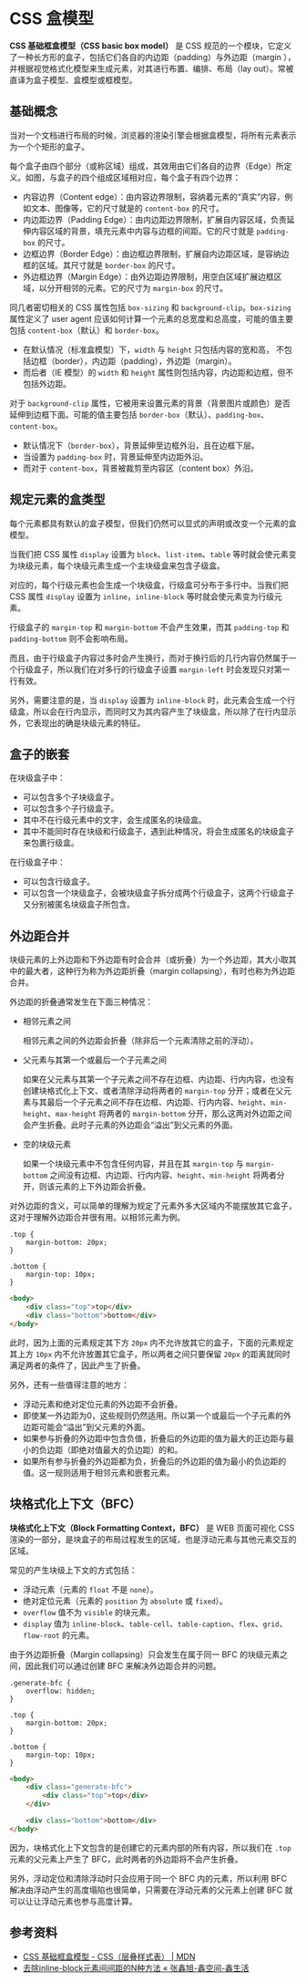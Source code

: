 # CSS 盒模型

**CSS 基础框盒模型（CSS basic box model）** 是 CSS 规范的一个模块，它定义了一种长方形的盒子，包括它们各自的内边距（padding）与外边距（margin ），并根据视觉格式化模型来生成元素，对其进行布置、编排、布局（lay out）。常被直译为盒子模型、盒模型或框模型。

## 基础概念

当对一个文档进行布局的时候，浏览器的渲染引擎会根据盒模型，将所有元素表示为一个个矩形的盒子。

每个盒子由四个部分（或称区域）组成，其效用由它们各自的边界（Edge）所定义。如图，与盒子的四个组成区域相对应，每个盒子有四个边界：

- 内容边界（Content edge）：由内容边界限制，容纳着元素的“真实”内容，例如文本、图像等，它的尺寸就是的 `content-box` 的尺寸。
- 内边距边界（Padding Edge）：由内边距边界限制，扩展自内容区域，负责延伸内容区域的背景，填充元素中内容与边框的间距。它的尺寸就是 `padding-box` 的尺寸。
- 边框边界（Border Edge）：由边框边界限制，扩展自内边距区域，是容纳边框的区域。其尺寸就是 `border-box` 的尺寸。
- 外边框边界（Margin Edge）：由外边距边界限制，用空白区域扩展边框区域，以分开相邻的元素。它的尺寸为 `margin-box` 的尺寸。

同几者密切相关的 CSS 属性包括  `box-sizing` 和 `background-clip`。`box-sizing` 属性定义了 user agent 应该如何计算一个元素的总宽度和总高度，可能的值主要包括 `content-box`（默认）和 `border-box`。

- 在默认情况（标准盒模型）下，`width` 与 `height` 只包括内容的宽和高， 不包括边框（border），内边距（padding），外边距（margin）。
- 而后者（IE 模型）的 `width` 和 `height` 属性则包括内容，内边距和边框，但不包括外边距。

对于 `background-clip`  属性，它被用来设置元素的背景（背景图片或颜色）是否延伸到边框下面。可能的值主要包括 `border-box`（默认）、`padding-box`、`content-box`。

- 默认情况下（`border-box`），背景延伸至边框外沿，且在边框下层。
- 当设置为 `padding-box` 时，背景延伸至内边距外沿。
- 而对于 `content-box`，背景被裁剪至内容区（content box）外沿。

## 规定元素的盒类型

每个元素都具有默认的盒子模型，但我们仍然可以显式的声明或改变一个元素的盒模型。

当我们把 CSS 属性 `display` 设置为 `block`、`list-item`、`table` 等时就会使元素变为块级元素，每个块级元素生成一个主块级盒来包含子级盒。

对应的，每个行级元素也会生成一个块级盒，行级盒可分布于多行中。当我们把 CSS 属性 `display` 设置为 `inline`，`inline-block` 等时就会使元素变为行级元素。

行级盒子的 `margin-top` 和 `margin-bottom` 不会产生效果，而其 `padding-top` 和 `padding-bottom` 则不会影响布局。

而且，由于行级盒子内容过多时会产生换行，而对于换行后的几行内容仍然属于一个行级盒子，所以我们在对多行的行级盒子设置 `margin-left` 时会发现只对第一行有效。

另外，需要注意的是，当 `display` 设置为 `inline-block` 时，此元素会生成一个行级盒，所以会在行内显示，而同时又为其内容产生了块级盒，所以除了在行内显示外，它表现出的确是块级元素的特征。

## 盒子的嵌套

在块级盒子中：

- 可以包含多个子块级盒子。
- 可以包含多个子行级盒子。
- 其中不在行级元素中的文字，会生成匿名的块级盒。
- 其中不能同时存在块级和行级盒子，遇到此种情况，将会生成匿名的块级盒子来包裹行级盒。

在行级盒子中：

- 可以包含行级盒子。
- 可以包含一个块级盒子，会被块级盒子拆分成两个行级盒子，这两个行级盒子又分别被匿名块级盒子所包含。

## 外边距合并

块级元素的上外边距和下外边距有时会合并（或折叠）为一个外边距，其大小取其中的最大者，这种行为称为外边距折叠（margin collapsing），有时也称为外边距合并。

外边距的折叠通常发生在下面三种情况：

- 相邻元素之间

  相邻元素之间的外边距会折叠（除非后一个元素清除之前的浮动）。

- 父元素与其第一个或最后一个子元素之间

    如果在父元素与其第一个子元素之间不存在边框、内边距、行内内容，也没有创建块格式化上下文、或者清除浮动将两者的 `margin-top` 分开；或者在父元素与其最后一个子元素之间不存在边框、内边距、行内内容、`height`、`min-height`、`max-height` 将两者的 `margin-bottom` 分开，那么这两对外边距之间会产生折叠。此时子元素的外边距会“溢出”到父元素的外面。

- 空的块级元素

    如果一个块级元素中不包含任何内容，并且在其 `margin-top` 与 `margin-bottom` 之间没有边框、内边距、行内内容、`height`、`min-height` 将两者分开，则该元素的上下外边距会折叠。

对外边距的含义，可以简单的理解为规定了元素外多大区域内不能摆放其它盒子，这对于理解外边距合并很有用。以相邻元素为例。

```less
.top {
    margin-bottom: 20px;
}

.bottom {
    margin-top: 10px;
}
```

```html
<body>
    <div class="top">top</div>
    <div class="bottom">bottom</div>
</body>
```

此时，因为上面的元素规定其下方 `20px` 内不允许放其它的盒子，下面的元素规定其上方 `10px` 内不允许放置其它盒子，所以两者之间只要保留 `20px` 的距离就同时满足两者的条件了，因此产生了折叠。

另外，还有一些值得注意的地方：

- 浮动元素和绝对定位元素的外边距不会折叠。
- 即使某一外边距为0，这些规则仍然适用。所以第一个或最后一个子元素的外边距可能会“溢出”到父元素的外面。
- 如果参与折叠的外边距中包含负值，折叠后的外边距的值为最大的正边距与最小的负边距（即绝对值最大的负边距）的和。
- 如果所有参与折叠的外边距都为负，折叠后的外边距的值为最小的负边距的值。这一规则适用于相邻元素和嵌套元素。

## 块格式化上下文（BFC）

**块格式化上下文（Block Formatting Context，BFC）** 是 WEB 页面可视化 CSS 渲染的一部分，是块盒子的布局过程发生的区域，也是浮动元素与其他元素交互的区域。

常见的产生块级上下文的方式包括：

- 浮动元素（元素的 `float` 不是 `none`）。
- 绝对定位元素（元素的 `position` 为 `absolute` 或 `fixed`）。
- `overflow` 值不为 `visible` 的块元素。
- `display` 值为 `inline-block`、`table-cell`、`table-caption`、`flex`、`grid`、`flow-root` 的元素。

由于外边距折叠（Margin collapsing）只会发生在属于同一 BFC 的块级元素之间，因此我们可以通过创建 BFC 来解决外边距合并的问题。

```less
.generate-bfc {
    overflow: hidden;
}

.top {
    margin-bottom: 20px;
}

.bottom {
    margin-top: 10px;
}
```

```html
<body>
    <div class="generate-bfc">
        <div class="top">top</div>
    </div>

    <div class="bottom">bottom</div>
</body>
```

因为，块格式化上下文包含的是创建它的元素内部的所有内容，所以我们在 `.top` 元素的父元素上产生了 BFC，此时两者的外边距将不会产生折叠。

另外，浮动定位和清除浮动时只会应用于同一个 BFC 内的元素，所以利用 BFC 解决由浮动产生的高度塌陷也很简单，只需要在浮动元素的父元素上创建 BFC 就可以让让浮动元素也参与高度计算。

## 参考资料

- [CSS 基础框盒模型 - CSS（层叠样式表） | MDN](https://developer.mozilla.org/zh-CN/docs/Web/CSS/CSS_Box_Model)
- [去除inline-block元素间间距的N种方法 « 张鑫旭-鑫空间-鑫生活](https://www.zhangxinxu.com/wordpress/2012/04/inline-block-space-remove-%e5%8e%bb%e9%99%a4%e9%97%b4%e8%b7%9d/)
